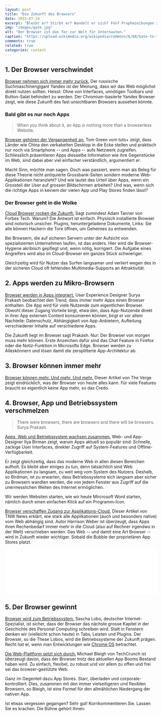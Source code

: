```yaml
---
layout: post
title: "Die Zukunft des Browsers"
date: 2015-07-24
excerpt: "Bleibt er? Stirbt er? Wandelt er sich? Fünf Prophezeihungen zur Zukunft von Chrome, Safari, Firefox, Edge und Konsorten."
img: "images/gate.jpg"
alt: "Der Browser ist das Tor zur Welt für Internauten."
caption: "https://upload.wikimedia.org/wikipedia/commons/6/68/Gate-to-the-Northwest-Passage.jpg"
comments: true
related: true
categories: content
---
```





## 1. Der Browser verschwindet

[Browser nehmen sich immer mehr zurück.](http://www.itmagazine.ch/Artikel/58602/Yandex_zeigt_Browser_der_Zukunft.html) Der russische Suchmaschinengigant Yandex ist der Meinung, dass wir das Web möglichst direkt nutzen sollten. Heisst: Ohne von Interfaces, unnötigen Toolbars und Button-Salat behindert zu werden. Der Chromium-basierte Yandex Browser zeigt, wie diese Zukunft des fast unsichtbaren Browsers aussehen könnte.

### Bald gibt es nur noch Apps

> When you think about it, an App is nothing more than a browserless Website.

[Browser gehören der Vergangenheit an.](http://webdesign.tutsplus.com/articles/future-trends-are-browsers-becoming-a-thing-of-the-past--webdesign-3118) Tom Green vom tuts+ zeigt, dass Länder wie China den verkabelten Desktop in die Ecke stellen und praktisch nur noch via Smartphone -- und Apps -- aufs Netzwerk zugreifen. Schliesslich präsentieren Apps diesselbe Information wie ihre Gegenstücke im Web, sind dabei aber viel einfacher verständlich, argumentiert er. 

Macht Sinn, möchte man sagen. Doch was passiert, wenn man als Beleg für diese Theorie nicht antiquierte Grossbank-Seiten sondern moderne Web-Applikationen heranzieht? Und wie lautet das Urteil über Apps, wenn ein Grossteil der User auf grossen Bildschirmen arbeiten? Und was, wenn sich die richtige Apps in keinem der vielen App und Play Stores finden lässt?

### Der Browser geht in die Wolke

[Cloud Browser rocken die Zukunft.](http://www.forbes.com/sites/adamtanner/2014/03/10/why-cloud-browsers-are-the-wave-of-the-future/) Sagt zumindest Adam Tanner von Forbes Tech. Warum? Die Antwort ist einfach. Physisch installierte Browser sind notorisch unsicher. Plugins, heruntergeladene Dokumente, Links: Sie alle können Hackern die Tore öffnen, um Geheimes zu entwenden. 

Bei Browsern, die auf sicheren Servern unter der Aufsicht von spezialisierten Unternehmen laufen, ist das anders. Hier wird die Browser-Hygiene akribisch gepflegt und, wenn nötig, korrigiert. Die Aufgabe eines Angreifers wird also im Cloud-Browser ein ganzes Stück schwieriger.

Gleichzeitig wird für Nutzer das Surfen langsamer und verliert wegen des in der sicheren Cloud oft fehlenden Multimedia-Supports an Attraktivität.

## 2. Apps werden zu Mikro-Browsern

[Browser werden in Apps integriert.](https://medium.com/@suryaceg/the-future-browser-yes-browser-38ab7caa6663) User Experience Designer Surya Prakash beobachtet den Trend, dass immer mehr Apps einen Browser enthalten. Die App wird für viele Nutzende zum eigentlichen Browser. Obwohl dieser Zugang Vorteile birgt, etwa den, dass App-Nutzende direkt in ihrer App externen Content konsumieren können, birgt er vor allem Nachteile: Datenschutz, Abhängigkeit von App-Anbietern, Aufteilung verschiedener Inhalte auf verschiedene Apps. 

Die Zukunft liegt im Browser sagt Prakash. Nur: Der Browser von morgen muss mehr können. Erste Anzeichen dafür sind das Chat Feature in Firefox oder die Notiz-Funktion in Microsofts Edge. Browser werden zu Alleskönnern und lösen damit die zersplitterte App-Architektur ab.

## 3. Browser können immer mehr

[Browser können mehr. Und mehr. Und mehr.](http://www.theverge.com/2013/7/4/4492880/this-is-the-future-of-web-browsing) Dieser Artikel von The Verge zeigt eindrücklich, was der Browser von heute alles kann. Für viele Features braucht es eigentlich keine App mehr, so das Credo.

## 4. Browser, App und Betriebssystem verschmelzen

> There were browsers, there are browsers and there will be browsers. Surya Prakash.

[Apps, Web und Betriebssystem wachsen zusammen.](http://ilyabirman.net/meanwhile/all/web-or-native-future/) Web- und App-Designer Ilya Birman zeigt, warum Apps aktuell so populär sind: Schnelle, zackige User Interfaces, direkter Zugriff auf System-Features und Offline-Verfügbarkeit. 

Er zeigt gleichzeitig, dass das moderne Web in allen diesen Bereichen aufholt. Es bleibt aber einiges zu tun, denn tatsächlich sind Web Applikationen zu langsam, zu weit weg vom System des Nutzers. Deshalb, so Birdman, ist zu erwarten, dass Betriebssysteme sich langsam aber sicher zu Browsern wandlen werden, die von jedem Fenster aus Zugriff auf die unermesslichen Weiten des Internet ermöglichen. 

Wir werden Websiten starten, wie wir heute Mircrosoft Word starten, nämlich durch einen einfachen Klick auf ein Programm-Icon.

[Browser verschaffen Zugang zur Applikations-Cloud.](http://thenextweb.com/dd/2012/04/02/web-native-apps-are-the-future-the-browser-will-never-be-the-same/) Dieser Artikel von TNW News erklärt, wie stark alle Applikationen (auch und besonders native) vom Web abhängig sind. Autor Harrison Weber ist überzeugt, dass Apps ihren Rechenbedarf immer mehr in die Cloud (also auf Rechner irgendwo in der Welt) verschieben werden. Das Web -- und damit eine Art Browser -- wird in Zukunft wieder wichtiger. Sobald die Bubble der proprietären App Stores platzt.

<div class="frame">
	<iframe width="100%" height="auto" src="/loader.gif" data-layzr="https://www.youtube.com/embed/0QRO3gKj3qw" frameborder="0" allowfullscreen>		
	</iframe>
</div>

## 5. Der Browser gewinnt

[Browser wird zum Betriebssystem.](http://www.spiegel.de/netzwelt/web/sascha-lobo-ueber-die-zukunft-von-browser-und-betriebssystem-a-847342.html) Sascha Lobo, deutscher Internet-Spezialist, ist sicher, dass der Browser das nächste grosse Kapitel in der Geschichte des Personal Computing schreiben wird. Statt in Fenstern denken wir (vielleicht schon heute) in Tabs, Leisten und Plugins. Der Browser, so die These Lobos, wird die Betriebssysteme der Zukunft prägen. Recht hat er, wenn man Entwicklungen wie [Chrome OS](http://www.chromium.org/chromium-os) betrachtet.

[Die Web-Plattform setzt sich durch.](http://techcrunch.com/2014/05/16/the-once-and-future-web-platform/) Michael Bleigh von TechCrunch ist überzeugt davon, dass der Browser trotz des aktuellen App Booms Bestand haben wird. Zu einfach, flexibel, zu robust und vor allem zu offen und frei sei das browser-gestützte Web. 

Ganz im Gegenteil dazu App Stores. Starr, überladen und corporate-kontrolliert. Dies, zusammen mit den immer vielseitigeren und flexiblen Browsern, so Bleigh, ist eine Formel für den allmählichen Niedergang der nativen App.

Ist etwas vergessen gegangen? Sehr gut! Korrikommentieren Sie. Lassen Sie es krachen. Die Bühne gehört Ihnen: